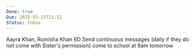 ```yaml
---
Done: true
Due: 2025-03-21T11:51
Status: Inbox
---
```


Aayra Khan, Rumisha Khan 6D
Send continuous messages (daily if they do not come with Sister's permission)
come to school at 9am tomorrow